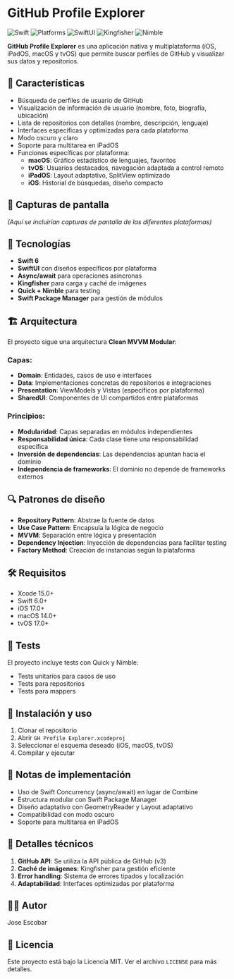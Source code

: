 # GitHub Profile Explorer

![Swift](https://img.shields.io/badge/Swift-6-orange.svg)
![Platforms](https://img.shields.io/badge/platforms-iOS%20|%20iPadOS%20|%20macOS%20|%20tvOS-blue.svg)
![SwiftUI](https://img.shields.io/badge/SwiftUI-blue.svg)
![Kingfisher](https://img.shields.io/badge/Kingfisher-yellow.svg)
![Nimble](https://img.shields.io/badge/Nimble-green.svg)

**GitHub Profile Explorer** es una aplicación nativa y multiplataforma (iOS, iPadOS, macOS y tvOS) que permite buscar perfiles de GitHub y visualizar sus datos y repositorios.

## 🚀 Características

- Búsqueda de perfiles de usuario de GitHub
- Visualización de información de usuario (nombre, foto, biografía, ubicación)
- Lista de repositorios con detalles (nombre, descripción, lenguaje)
- Interfaces específicas y optimizadas para cada plataforma
- Modo oscuro y claro
- Soporte para multitarea en iPadOS
- Funciones específicas por plataforma:
  - **macOS**: Gráfico estadístico de lenguajes, favoritos
  - **tvOS**: Usuarios destacados, navegación adaptada a control remoto
  - **iPadOS**: Layout adaptativo, SplitView optimizado
  - **iOS**: Historial de búsquedas, diseño compacto

## 📱 Capturas de pantalla

*(Aquí se incluirían capturas de pantalla de las diferentes plataformas)*

## 🧰 Tecnologías

- **Swift 6** 
- **SwiftUI** con diseños específicos por plataforma
- **Async/await** para operaciones asíncronas
- **Kingfisher** para carga y caché de imágenes
- **Quick + Nimble** para testing
- **Swift Package Manager** para gestión de módulos

## 🏗️ Arquitectura

El proyecto sigue una arquitectura **Clean MVVM Modular**:

### Capas:

- **Domain**: Entidades, casos de uso e interfaces
- **Data**: Implementaciones concretas de repositorios e integraciones
- **Presentation**: ViewModels y Vistas (específicos por plataforma)
- **SharedUI**: Componentes de UI compartidos entre plataformas

### Principios:

- **Modularidad**: Capas separadas en módulos independientes
- **Responsabilidad única**: Cada clase tiene una responsabilidad específica
- **Inversión de dependencias**: Las dependencias apuntan hacia el dominio
- **Independencia de frameworks**: El dominio no depende de frameworks externos

## 🔍 Patrones de diseño

- **Repository Pattern**: Abstrae la fuente de datos
- **Use Case Pattern**: Encapsula la lógica de negocio
- **MVVM**: Separación entre lógica y presentación
- **Dependency Injection**: Inyección de dependencias para facilitar testing
- **Factory Method**: Creación de instancias según la plataforma

## 🛠️ Requisitos

- Xcode 15.0+
- Swift 6.0+
- iOS 17.0+
- macOS 14.0+
- tvOS 17.0+

## 🧪 Tests

El proyecto incluye tests con Quick y Nimble:

- Tests unitarios para casos de uso
- Tests para repositorios
- Tests para mappers

## 🚧 Instalación y uso

1. Clonar el repositorio
2. Abrir `GH Profile Explorer.xcodeproj`
3. Seleccionar el esquema deseado (iOS, macOS, tvOS)
4. Compilar y ejecutar

## 📝 Notas de implementación

- Uso de Swift Concurrency (async/await) en lugar de Combine
- Estructura modular con Swift Package Manager
- Diseño adaptativo con GeometryReader y Layout adaptativo
- Compatibilidad con modo oscuro
- Soporte para multitarea en iPadOS

## 🧩 Detalles técnicos

1. **GitHub API**: Se utiliza la API pública de GitHub (v3)
2. **Caché de imágenes**: Kingfisher para gestión eficiente
3. **Error handling**: Sistema de errores tipados y localización
4. **Adaptabilidad**: Interfaces optimizadas por plataforma

## 🧑‍💻 Autor

Jose Escobar

## 📄 Licencia

Este proyecto está bajo la Licencia MIT. Ver el archivo `LICENSE` para más detalles. 
